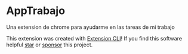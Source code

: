 # AppTrabajo

Una extension de chrome para ayudarme en las tareas de mi trabajo

This extension was created with [Extension CLI](https://oss.mobilefirst.me/extension-cli/)!
If you find this software helpful [star](https://github.com/MobileFirstLLC/extension-cli/) or [sponsor](https://github.com/sponsors/MobileFirstLLC) this project.


